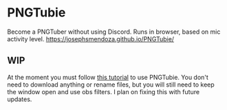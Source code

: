 # PNGTubie
Become a PNGTuber without using Discord. Runs in browser, based on mic activity level. https://josephsmendoza.github.io/PNGTubie/
## WIP
At the moment you must follow [this tutorial](https://www.youtube.com/watch?v=TAy3rpxdb60) to use PNGTubie. You don't need to download anything or rename files, but you will still need to keep the window open and use obs filters. I plan on fixing this with future updates.

